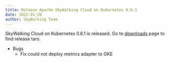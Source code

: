 ```yaml
---
title: Release Apache SkyWalking Cloud on Kubernetes 0.6.1
date: 2022-01-20
author: SkyWalking Team
---
```


SkyWalking Cloud on Kubernetes 0.6.1 is released. Go to [downloads](/downloads) page to find release tars.

- Bugs
  - Fix could not deploy metrics adapter to GKE
